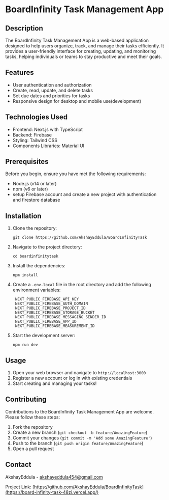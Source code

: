 # BoardInfinity Task Management App

## Description

The BoardInfinity Task Management App is a web-based application designed to help users organize, track, and manage their tasks efficiently. It provides a user-friendly interface for creating, updating, and monitoring tasks, helping individuals or teams to stay productive and meet their goals.

## Features

- User authentication and authorization
- Create, read, update, and delete tasks
- Set due dates and priorities for tasks
- Responsive design for desktop and mobile use(development)

## Technologies Used

- Frontend: Next.js with TypeScript
- Backend: Firebase
- Styling: Tailwind CSS
- Components Libraries: Material UI

## Prerequisites

Before you begin, ensure you have met the following requirements:

- Node.js (v14 or later)
- npm (v6 or later)
- setup Firebase account and create a new project with authentication and firestore database

## Installation

1. Clone the repository:
   ```
   git clone https://github.com/AkshayEddula/BoardInfinityTask
   ```

2. Navigate to the project directory:
   ```
   cd boardinfinitytask
   ```

3. Install the dependencies:
   ```
   npm install
   ```

4. Create a `.env.local` file in the root directory and add the following environment variables:
   ```
    NEXT_PUBLIC_FIREBASE_API_KEY
    NEXT_PUBLIC_FIREBASE_AUTH_DOMAIN
    NEXT_PUBLIC_FIREBASE_PROJECT_ID
    NEXT_PUBLIC_FIREBASE_STORAGE_BUCKET
    NEXT_PUBLIC_FIREBASE_MESSAGING_SENDER_ID
    NEXT_PUBLIC_FIREBASE_APP_ID
    NEXT_PUBLIC_FIREBASE_MEASUREMENT_ID

   ```

5. Start the development server:
   ```
   npm run dev
   ```

## Usage

1. Open your web browser and navigate to `http://localhost:3000`
2. Register a new account or log in with existing credentials
3. Start creating and managing your tasks!

## Contributing

Contributions to the BoardInfinity Task Management App are welcome. Please follow these steps:

1. Fork the repository
2. Create a new branch (`git checkout -b feature/AmazingFeature`)
3. Commit your changes (`git commit -m 'Add some AmazingFeature'`)
4. Push to the branch (`git push origin feature/AmazingFeature`)
5. Open a pull request

## Contact

AkshayEddula - akshayeddula454@gmail.com

Project Link: [https://github.com/AkshayEddula/BoardInfinityTask](https://board-infinity-task-48zi.vercel.app/)
